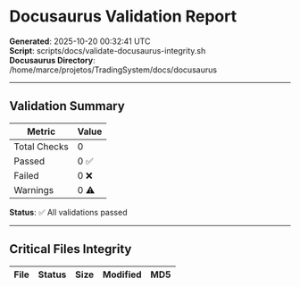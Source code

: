 # Docusaurus Validation Report

**Generated**: 2025-10-20 00:32:41 UTC  
**Script**: scripts/docs/validate-docusaurus-integrity.sh  
**Docusaurus Directory**: /home/marce/projetos/TradingSystem/docs/docusaurus

---

## Validation Summary

| Metric | Value |
|--------|-------|
| Total Checks | 0 |
| Passed | 0 ✅ |
| Failed | 0 ❌ |
| Warnings | 0 ⚠️  |

**Status**: ✅ All validations passed

---

## Critical Files Integrity

| File | Status | Size | Modified | MD5 |
|------|--------|------|----------|-----|
